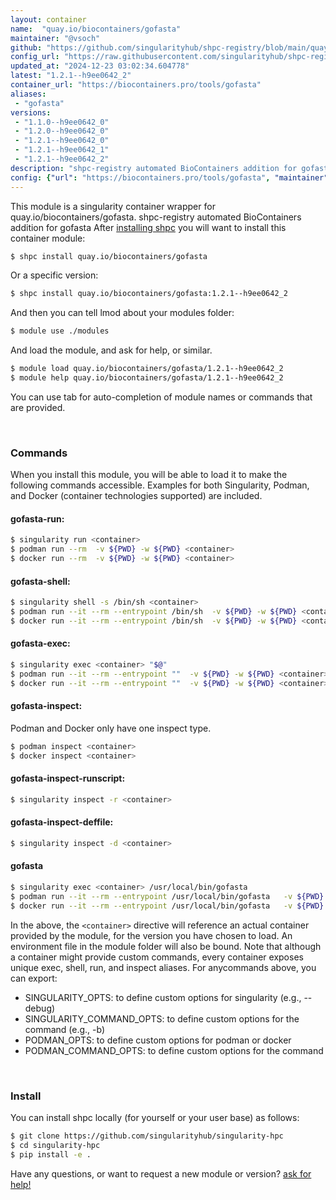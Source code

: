 ```yaml
---
layout: container
name:  "quay.io/biocontainers/gofasta"
maintainer: "@vsoch"
github: "https://github.com/singularityhub/shpc-registry/blob/main/quay.io/biocontainers/gofasta/container.yaml"
config_url: "https://raw.githubusercontent.com/singularityhub/shpc-registry/main/quay.io/biocontainers/gofasta/container.yaml"
updated_at: "2024-12-23 03:02:34.604778"
latest: "1.2.1--h9ee0642_2"
container_url: "https://biocontainers.pro/tools/gofasta"
aliases:
 - "gofasta"
versions:
 - "1.1.0--h9ee0642_0"
 - "1.2.0--h9ee0642_0"
 - "1.2.1--h9ee0642_0"
 - "1.2.1--h9ee0642_1"
 - "1.2.1--h9ee0642_2"
description: "shpc-registry automated BioContainers addition for gofasta"
config: {"url": "https://biocontainers.pro/tools/gofasta", "maintainer": "@vsoch", "description": "shpc-registry automated BioContainers addition for gofasta", "latest": {"1.2.1--h9ee0642_2": "sha256:a13e8fb4358ba28a1cf1a09d9667b17591f62292e0b50a3693d48015c4997ea8"}, "tags": {"1.1.0--h9ee0642_0": "sha256:4806770f97a5054f5be40996e9dc13ba1b2882628869ecbd3152075252720091", "1.2.0--h9ee0642_0": "sha256:8e6ea023c629b5f7b618cc381c4e2b81ed147642b2d59cfe9bdf3c535ac7cf8a", "1.2.1--h9ee0642_0": "sha256:8b6fd4d2030a6cad3fe34a6154a9e0ef13073704882d6381586bb142c4d780ef", "1.2.1--h9ee0642_1": "sha256:ff90997a6c017c2842a445a1c069a46c92655df31898ed5ff7854b26c6d7798d", "1.2.1--h9ee0642_2": "sha256:a13e8fb4358ba28a1cf1a09d9667b17591f62292e0b50a3693d48015c4997ea8"}, "docker": "quay.io/biocontainers/gofasta", "aliases": {"gofasta": "/usr/local/bin/gofasta"}}
---
```


This module is a singularity container wrapper for quay.io/biocontainers/gofasta.
shpc-registry automated BioContainers addition for gofasta
After [installing shpc](#install) you will want to install this container module:


```bash
$ shpc install quay.io/biocontainers/gofasta
```

Or a specific version:

```bash
$ shpc install quay.io/biocontainers/gofasta:1.2.1--h9ee0642_2
```

And then you can tell lmod about your modules folder:

```bash
$ module use ./modules
```

And load the module, and ask for help, or similar.

```bash
$ module load quay.io/biocontainers/gofasta/1.2.1--h9ee0642_2
$ module help quay.io/biocontainers/gofasta/1.2.1--h9ee0642_2
```

You can use tab for auto-completion of module names or commands that are provided.

<br>

### Commands

When you install this module, you will be able to load it to make the following commands accessible.
Examples for both Singularity, Podman, and Docker (container technologies supported) are included.

#### gofasta-run:

```bash
$ singularity run <container>
$ podman run --rm  -v ${PWD} -w ${PWD} <container>
$ docker run --rm  -v ${PWD} -w ${PWD} <container>
```

#### gofasta-shell:

```bash
$ singularity shell -s /bin/sh <container>
$ podman run --it --rm --entrypoint /bin/sh  -v ${PWD} -w ${PWD} <container>
$ docker run --it --rm --entrypoint /bin/sh  -v ${PWD} -w ${PWD} <container>
```

#### gofasta-exec:

```bash
$ singularity exec <container> "$@"
$ podman run --it --rm --entrypoint ""  -v ${PWD} -w ${PWD} <container> "$@"
$ docker run --it --rm --entrypoint ""  -v ${PWD} -w ${PWD} <container> "$@"
```

#### gofasta-inspect:

Podman and Docker only have one inspect type.

```bash
$ podman inspect <container>
$ docker inspect <container>
```

#### gofasta-inspect-runscript:

```bash
$ singularity inspect -r <container>
```

#### gofasta-inspect-deffile:

```bash
$ singularity inspect -d <container>
```


#### gofasta

```bash
$ singularity exec <container> /usr/local/bin/gofasta
$ podman run --it --rm --entrypoint /usr/local/bin/gofasta   -v ${PWD} -w ${PWD} <container> -c " $@"
$ docker run --it --rm --entrypoint /usr/local/bin/gofasta   -v ${PWD} -w ${PWD} <container> -c " $@"
```



In the above, the `<container>` directive will reference an actual container provided
by the module, for the version you have chosen to load. An environment file in the
module folder will also be bound. Note that although a container
might provide custom commands, every container exposes unique exec, shell, run, and
inspect aliases. For anycommands above, you can export:

 - SINGULARITY_OPTS: to define custom options for singularity (e.g., --debug)
 - SINGULARITY_COMMAND_OPTS: to define custom options for the command (e.g., -b)
 - PODMAN_OPTS: to define custom options for podman or docker
 - PODMAN_COMMAND_OPTS: to define custom options for the command

<br>

### Install

You can install shpc locally (for yourself or your user base) as follows:

```bash
$ git clone https://github.com/singularityhub/singularity-hpc
$ cd singularity-hpc
$ pip install -e .
```

Have any questions, or want to request a new module or version? [ask for help!](https://github.com/singularityhub/singularity-hpc/issues)